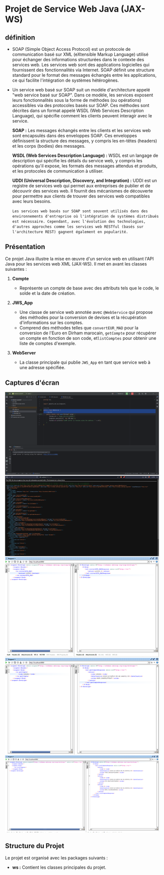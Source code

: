 # Projet de Service Web Java (JAX-WS)

## définition

- SOAP (Simple Object Access Protocol) est un protocole de communication basé sur XML (eXtensible Markup Language) utilisé pour échanger des informations structurées dans le contexte des services web. Les services web sont des applications logicielles qui fournissent des fonctionnalités via Internet. SOAP définit une structure standard pour le format des messages échangés entre les applications, ce qui facilite l'intégration de systèmes hétérogènes.

- Un service web basé sur SOAP suit un modèle d'architecture appelé "web service basé sur SOAP". Dans ce modèle, les services exposent leurs fonctionnalités sous la forme de méthodes (ou opérations) accessibles via des protocoles basés sur SOAP. Ces méthodes sont décrites dans un format appelé WSDL (Web Services Description Language), qui spécifie comment les clients peuvent interagir avec le service.


   **SOAP :**
   Les messages échangés entre les clients et les services web sont encapsulés dans des enveloppes SOAP. Ces enveloppes définissent la structure des messages, y compris les en-têtes (headers) et les corps (bodies) des messages.

   **WSDL (Web Services Description Language) :**
   WSDL est un langage de description qui spécifie les détails du service web, y compris les opérations qu'il expose, les formats des messages attendus et produits, et les protocoles de communication à utiliser.

   **UDDI (Universal Description, Discovery, and Integration) :**
   UDDI est un registre de services web qui permet aux entreprises de publier et de découvrir des services web. Il fournit des mécanismes de découverte pour permettre aux clients de trouver des services web compatibles avec leurs besoins.

  `Les services web basés sur SOAP sont souvent utilisés dans des environnements d'entreprise où l'intégration de systèmes distribués est nécessaire. Cependant, avec l'évolution des technologies, d'autres approches comme les services web RESTful (basés sur l'architecture REST) gagnent également en popularité.`

## Présentation

Ce projet Java illustre la mise en œuvre d'un service web en utilisant l'API Java pour les services web XML (JAX-WS). Il met en avant les classes suivantes :

1. **Compte**

   - Représente un compte de base avec des attributs tels que le code, le solde et la date de création.

2. **JWS_App**

   - Une classe de service web annotée avec `@WebService` qui propose des méthodes pour la conversion de devises et la récupération d'informations sur les comptes.
   - Comprend des méthodes telles que `convertEUR_MAD` pour la conversion de l'Euro en Dirham marocain, `getCompte` pour récupérer un compte en fonction de son code, et`listComptes` pour obtenir une liste de comptes d'exemple.

3. **WebServer**
   - La classe principale qui publie `JWS_App` en tant que service web à une adresse spécifiée.

## Captures d'écran

![Demarrage du serveur](./screenshots/1.png)
![WSDL](./screenshots/2.png)
![Convertion du EUR vers MAD](./screenshots/3.png)
![Methode getCompte](./screenshots/getCompte.png)
![Methode listComptes](./screenshots/listComptes.png)

## Structure du Projet

Le projet est organisé avec les packages suivants :

- **ws :** Contient les classes principales du projet.
